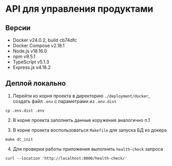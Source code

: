 # API для управления продуктами

## Версии

- Docker v24.0.2, build cb74dfc
- Docker Compose v2.18.1
- Node.js v18.16.0
- npm v9.5.1
- TypeScript v5.1.3
- Express.js v4.18.2

## Деплой локально

1) Перейти из корня проекта в директорию `./deployment/docker`, 
создать файл `.env` с параметрами из `.env.dist`

```shell
cp .env.dist .env
```

2) В корне проекта заполнить данные коружения аналогично 
п.1


3) В корне проекта воспользоваться `Makefile` для запуска БД из докера 

```shell
make dc_init
```

4) Для проверки работы приложения выполнить `health-check` запроса

```shell
curl --location 'http://localhost:8000/health-check/'
```
